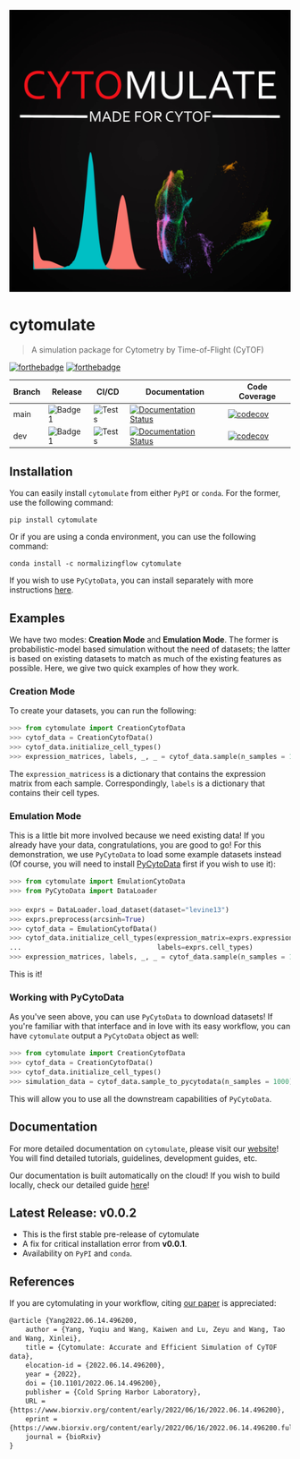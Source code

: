 ![Logo](/assets/cytomulate.jpg)

# cytomulate
> A simulation package for Cytometry by Time-of-Flight (CyTOF)

[![forthebadge](https://forthebadge.com/images/badges/open-source.svg)](https://forthebadge.com)
[![forthebadge](https://forthebadge.com/images/badges/made-with-python.svg)](https://forthebadge.com)

| Branch | Release | CI/CD | Documentation | Code Coverage |
| --- | --- | --- | --- | --- |
| main | ![Badge1](https://img.shields.io/badge/Version-PreRelease-success) | ![Tests](https://github.com/kevin931/cytomulate/actions/workflows/ci.yml/badge.svg?branch=main) | [![Documentation Status](https://readthedocs.org/projects/cytomulate/badge/?version=dev)](https://cytomulate.readthedocs.io/en/main/?badge=main) | [![codecov](https://codecov.io/gh/kevin931/cytomulate/branch/main/graph/badge.svg?token=F5H0QTXGMR)](https://codecov.io/gh/kevin931/cytomulate) |
| dev | ![Badge1](https://img.shields.io/badge/Version-PreRelease-success) |![Tests](https://github.com/kevin931/cytomulate/actions/workflows/ci.yml/badge.svg?branch=dev) | [![Documentation Status](https://readthedocs.org/projects/cytomulate/badge/?version=dev)](https://cytomulate.readthedocs.io/en/dev/?badge=dev) | [![codecov](https://codecov.io/gh/kevin931/cytomulate/branch/dev/graph/badge.svg?token=F5H0QTXGMR)](https://codecov.io/gh/kevin931/cytomulate) |


## Installation

You can easily install ``cytomulate`` from either ``PyPI`` or ``conda``. For the former, use the following command:

```shell
pip install cytomulate

```

Or if you are using a conda environment, you can use the following command:

```shell
conda install -c normalizingflow cytomulate

```
If you wish to use ``PyCytoData``, you can install separately with more instructions [here](https://cytomulate.readthedocs.io/en/dev/installation.html).

## Examples

We have two modes: **Creation Mode** and **Emulation Mode**. The former is probabilistic-model based simulation without the need of datasets; the latter is based on existing datasets to match as much of the existing features as possible. Here, we give two quick examples of how they work.


### Creation Mode

To create your datasets, you can run the following:

```python
>>> from cytomulate import CreationCytofData
>>> cytof_data = CreationCytofData()
>>> cytof_data.initialize_cell_types()
>>> expression_matrices, labels, _, _ = cytof_data.sample(n_samples = 1000)
```
The ``expression_matricess`` is a dictionary that contains the expression matrix from each sample. Correspondingly, ``labels`` is a dictionary that contains their cell types.


### Emulation Mode

This is a little bit more involved because we need existing data! If you already have your data, congratulations, you are good to go! For this demonstration, we use ``PyCytoData`` to load some example datasets instead (Of course, you will need to install [PyCytoData](https://pycytodata.readthedocs.io/en/latest/index.html) first if you wish to use it):

```python
>>> from cytomulate import EmulationCytoData
>>> from PyCytoData import DataLoader

>>> exprs = DataLoader.load_dataset(dataset="levine13")
>>> exprs.preprocess(arcsinh=True)
>>> cytof_data = EmulationCytofData()
>>> cytof_data.initialize_cell_types(expression_matrix=exprs.expression_matrix,
...                                  labels=exprs.cell_types)
>>> expression_matrices, labels, _, _ = cytof_data.sample(n_samples = 1000)
```

This is it!

### Working with PyCytoData

As you've seen above, you can use ``PyCytoData`` to download datasets! If you're familiar with that interface and in love with its easy workflow, you can have ``cytomulate`` output a ``PyCytoData`` object as well:

```python
>>> from cytomulate import CreationCytofData
>>> cytof_data = CreationCytofData()
>>> cytof_data.initialize_cell_types()
>>> simulation_data = cytof_data.sample_to_pycytodata(n_samples = 1000)
```
This will allow you to use all the downstream capabilities of ``PyCytoData``.

## Documentation

For more detailed documentation on ``cytomulate``, please visit our [website](https://cytomulate.readthedocs.io/)! You will find detailed tutorials,
guidelines, development guides, etc.

Our documentation is built automatically on the cloud! If you wish to build locally, check our detailed guide [here](https://cytomulate.readthedocs.io/en/latest/change/build.html)!

## Latest Release: v0.0.2

- This is the first stable pre-release of cytomulate
- A fix for critical installation error from **v0.0.1**.
- Availability on ``PyPI`` and ``conda``.


## References

If you are cytomulating in your workflow, citing [our paper](https://doi.org/10.1101/2022.06.14.496200) is appreciated:

```
@article {Yang2022.06.14.496200,
	author = {Yang, Yuqiu and Wang, Kaiwen and Lu, Zeyu and Wang, Tao and Wang, Xinlei},
	title = {Cytomulate: Accurate and Efficient Simulation of CyTOF data},
	elocation-id = {2022.06.14.496200},
	year = {2022},
	doi = {10.1101/2022.06.14.496200},
	publisher = {Cold Spring Harbor Laboratory},
	URL = {https://www.biorxiv.org/content/early/2022/06/16/2022.06.14.496200},
	eprint = {https://www.biorxiv.org/content/early/2022/06/16/2022.06.14.496200.full.pdf},
	journal = {bioRxiv}
}
```